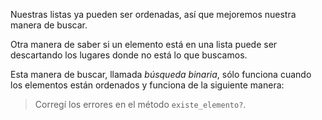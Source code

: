 Nuestras listas ya pueden ser ordenadas, así que mejoremos nuestra manera de buscar.


Otra manera de saber si un elemento está en una lista puede ser descartando los lugares donde no está lo que buscamos. 


Esta manera de buscar, llamada _búsqueda binaria_, sólo funciona cuando los elementos están ordenados y funciona de la siguiente manera:



> Corregí los errores en el método `existe_elemento?`. 
